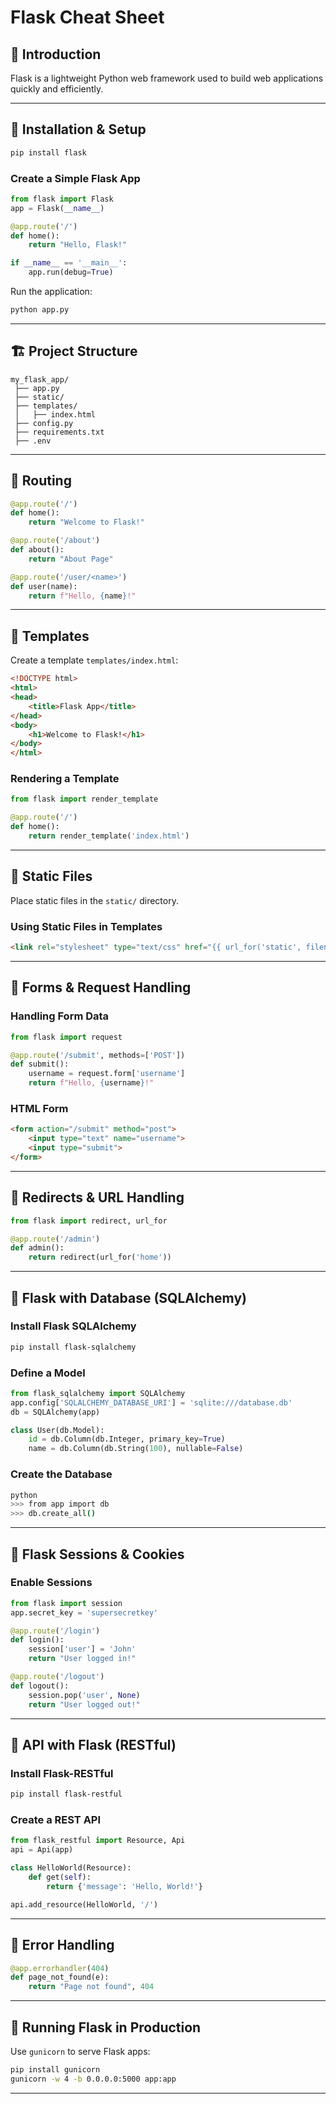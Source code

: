 # Flask Cheat Sheet

## 📌 Introduction
Flask is a lightweight Python web framework used to build web applications quickly and efficiently.

---

## 🚀 Installation & Setup
```sh
pip install flask
```

### Create a Simple Flask App
```python
from flask import Flask
app = Flask(__name__)

@app.route('/')
def home():
    return "Hello, Flask!"

if __name__ == '__main__':
    app.run(debug=True)
```

Run the application:
```sh
python app.py
```

---

## 🏗️ Project Structure
```plaintext
my_flask_app/
 ├── app.py
 ├── static/
 ├── templates/
 │   ├── index.html
 ├── config.py
 ├── requirements.txt
 ├── .env
```

---

## 🔹 Routing
```python
@app.route('/')
def home():
    return "Welcome to Flask!"

@app.route('/about')
def about():
    return "About Page"

@app.route('/user/<name>')
def user(name):
    return f"Hello, {name}!"
```

---

## 🔹 Templates
Create a template `templates/index.html`:
```html
<!DOCTYPE html>
<html>
<head>
    <title>Flask App</title>
</head>
<body>
    <h1>Welcome to Flask!</h1>
</body>
</html>
```

### Rendering a Template
```python
from flask import render_template

@app.route('/')
def home():
    return render_template('index.html')
```

---

## 🔹 Static Files
Place static files in the `static/` directory.

### Using Static Files in Templates
```html
<link rel="stylesheet" type="text/css" href="{{ url_for('static', filename='style.css') }}">
```

---

## 🔹 Forms & Request Handling
### Handling Form Data
```python
from flask import request

@app.route('/submit', methods=['POST'])
def submit():
    username = request.form['username']
    return f"Hello, {username}!"
```

### HTML Form
```html
<form action="/submit" method="post">
    <input type="text" name="username">
    <input type="submit">
</form>
```

---

## 🔹 Redirects & URL Handling
```python
from flask import redirect, url_for

@app.route('/admin')
def admin():
    return redirect(url_for('home'))
```

---

## 🔹 Flask with Database (SQLAlchemy)
### Install Flask SQLAlchemy
```sh
pip install flask-sqlalchemy
```

### Define a Model
```python
from flask_sqlalchemy import SQLAlchemy
app.config['SQLALCHEMY_DATABASE_URI'] = 'sqlite:///database.db'
db = SQLAlchemy(app)

class User(db.Model):
    id = db.Column(db.Integer, primary_key=True)
    name = db.Column(db.String(100), nullable=False)
```

### Create the Database
```sh
python
>>> from app import db
>>> db.create_all()
```

---

## 🔹 Flask Sessions & Cookies
### Enable Sessions
```python
from flask import session
app.secret_key = 'supersecretkey'

@app.route('/login')
def login():
    session['user'] = 'John'
    return "User logged in!"

@app.route('/logout')
def logout():
    session.pop('user', None)
    return "User logged out!"
```

---

## 🔹 API with Flask (RESTful)
### Install Flask-RESTful
```sh
pip install flask-restful
```

### Create a REST API
```python
from flask_restful import Resource, Api
api = Api(app)

class HelloWorld(Resource):
    def get(self):
        return {'message': 'Hello, World!'}

api.add_resource(HelloWorld, '/')
```

---

## 🔹 Error Handling
```python
@app.errorhandler(404)
def page_not_found(e):
    return "Page not found", 404
```

---

## 🔹 Running Flask in Production
Use `gunicorn` to serve Flask apps:
```sh
pip install gunicorn
gunicorn -w 4 -b 0.0.0.0:5000 app:app
```

---



